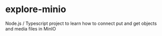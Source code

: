 # explore-minio
Node.js / Typescript project to learn how to connect put and get objects and media files in MinIO
